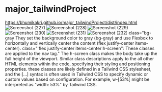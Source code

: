 # major_tailwindProject
https://bhumikakri.github.io/major_tailwindProject/dist/index.html
![Screenshot (227)](https://github.com/Bhumikakri/major_tailwindProject/assets/128302166/a2be73b9-24ee-4924-8ddf-f8669008f25e)
![Screenshot (228)](https://github.com/Bhumikakri/major_tailwindProject/assets/128302166/9e75ecee-5817-4e54-b5c3-a9fd0c5b063c)
![Screenshot (229)](https://github.com/Bhumikakri/major_tailwindProject/assets/128302166/72ed3bdb-936f-4cd4-be5f-0c1e809a7420)
![Screenshot (230)](https://github.com/Bhumikakri/major_tailwindProject/assets/128302166/9dd2429a-3a04-4b3d-abb0-574293cda7f8)
![Screenshot (231)](https://github.com/Bhumikakri/major_tailwindProject/assets/128302166/b8f3cbbd-5461-4b29-a6b7-9af7f97ea0a5)
![Screenshot (232)](https://github.com/Bhumikakri/major_tailwindProject/assets/128302166/005e2c6b-7c3c-40a2-9d35-4cf5fea1c388)
class="bg-gray They set the background color to gray (bg-gray) and use Flexbox to horizontally and vertically center the content (flex justify-center items-center).
class=" flex justify-center items-center h-screen": These classes are applied to the nav tag."
The h-screen class makes the body take up the full height of the viewport.
Similar class descriptions apply to the all other HTML elements within the code, specifying their styling and positioning properties.
these classes are likely defined in a Tailwind CSS stylesheet, and the [...] syntax is often used in 
Tailwind CSS to specify dynamic or custom values based on configuration. For example, w-[53%] might be interpreted as "width: 53%" by Tailwind CSS.
